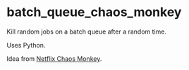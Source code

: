 # batch_queue_chaos_monkey

Kill random jobs on a batch queue after a random time.

Uses Python.

Idea from [Netflix Chaos Monkey](https://github.com/Netflix/chaosmonkey).
